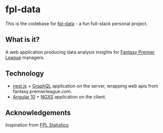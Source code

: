 # fpl-data

This is the codebase for [fpl-data](https://fpl-data.herokuapp.com/) - a fun full-stack personal project.

## What is it?

A web application producing data analysis insights for [Fantasy Premier League](https://fantasy.premierleague.com) managers.

## Technology

- [nest.js](https://nestjs.com/) + [GraphQL](https://graphql.org/) application on the server, wrapping web apis from fantasy.premierleague.com.
- [Angular 10](https://angular.io/) + [NGXS](https://www.ngxs.io/) application on the client.

## Acknowledgements

Inspiration from [FPL Statistico](https://www.anewpla.net/fpl/report/)
